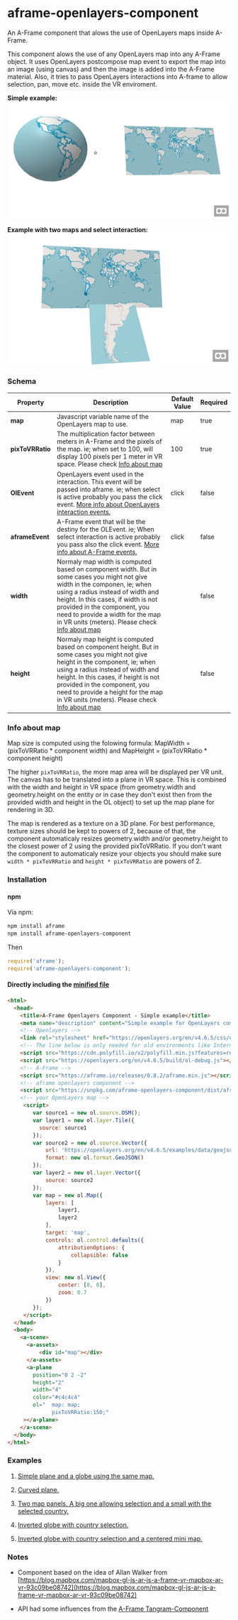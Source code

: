 # aframe-openlayers-component

An A-Frame component that alows the use of OpenLayers maps inside A-Frame.

This component alows the use of any OpenLayers map into any A-Frame object. It uses OpenLayers postcompose map event to export the map into an image (using canvas) and then the image is added into the A-Frame material. Also, it tries to pass OpenLayers interactions into A-frame to allow selection, pan, move etc. inside the VR enviroment.


**Simple example:**
![Example](docs/simple.png)

**Example with two maps and select interaction:**
![Example](docs/select.png)

### Schema

| Property | Description | Default Value | Required |
| -------- | ----------- | ------------- | ---- |
| **map** | Javascript variable name of the OpenLayers map to use. | map | true|
| **pixToVRRatio** | The multiplication factor between meters in A-Frame and the pixels of the map. ie; when set to 100, will display 100 pixels per 1 meter in VR space. Please check [Info about map](#info-about-map) | 100 | true |
| **OlEvent** | OpenLayers event used in the interaction. This event will be passed into aframe. ie; when select is active probably you pass the click event. [More info about OpenLayers interaction events.](https://openlayers.org/en/latest/apidoc/ol.interaction.html) | click | false |
| **aframeEvent** | A-Frame event that will be the destiny for the OLEvent. ie; When select interaction is active probably you pass also the click event. [More info about A-Frame events.](https://aframe.io/docs/0.8.0/introduction/interactions-and-controllers.html#sidebar)  | click | false |
| **width** | Normaly map width is computed based on component width. But in some cases you might not give width in the componen, ie; when using a radius instead of width and height. In this cases, if width is not provided in the component, you need to provide a width for the map in VR units (meters). Please check [Info about map](#info-about-map) |  | false |
| **height** | Normaly map height is computed based on component height. But in some cases you might not give height in the component, ie; when using a radius instead of width and height. In this cases, if height is not provided in the component, you need to provide a height for the map in VR units (meters). Please check [Info about map](#info-about-map)  |  | false |

### Info about map

Map size is computed using the folowing formula: MapWidth = (pixToVRRatio * component width) and MapHeight = (pixToVRRatio * component height) 

The higher `pixToVRRatio`, the more map area will be displayed per VR unit. The canvas has to be translated into a plane in VR space. This is combined with the width and height in VR space (from geometry.width and geometry.height on the entity or in case they don't exist then from the provided width and height in the OL object) to set up the map plane for rendering in 3D.

The map is rendered as a texture on a 3D plane. For best performance, texture sizes should be kept to powers of 2, because of that, the component automaticaly resizes geometry.width and/or geometry.height to the closest power of 2 using the provided pixToVRRatio. If you don't want the component to automaticaly resize your objects you should make sure `width * pixToVRRatio` and `height * pixToVRRatio` are powers of 2.

### Installation


#### npm

Via npm:

```bash
npm install aframe
npm install aframe-openlayers-component
```

Then

```js
require('aframe');
require('aframe-openlayers-component');
```

#### Directly including the [minified file](dist)

```html
<html>
  <head>
    <title>A-Frame Openlayers Component - Simple example</title>
    <meta name="description" content="Simple example for OpenLayers component in a flat panel."></meta>
    <!-- Openlayers -->
    <link rel="stylesheet" href="https://openlayers.org/en/v4.6.5/css/ol.css" type="text/css">
    <!-- The line below is only needed for old environments like Internet Explorer and Android 4.x -->
    <script src="https://cdn.polyfill.io/v2/polyfill.min.js?features=requestAnimationFrame,Element.prototype.classList,URL"></script>
    <script src="https://openlayers.org/en/v4.6.5/build/ol-debug.js"></script>
    <!-- A-Frame -->
    <script src="https://aframe.io/releases/0.8.2/aframe.min.js"></script>
    <!-- aframe openlayers component -->
    <script src="https://unpkg.com/aframe-openlayers-component/dist/aframe-openlayers-component.min.js"></script> 
    <!-- your OpenLayers map -->
     <script>
        var source1 = new ol.source.OSM();
        var layer1 = new ol.layer.Tile({
          source: source1
        });
        var source2 = new ol.source.Vector({
            url: 'https://openlayers.org/en/v4.6.5/examples/data/geojson/countries.geojson',
            format: new ol.format.GeoJSON()
        });
        var layer2 = new ol.layer.Vector({
            source: source2
        });
        var map = new ol.Map({
            layers: [
                layer1,
                layer2
            ],
            target: 'map',
            controls: ol.control.defaults({
                attributionOptions: {
                    collapsible: false
                }
            }),
            view: new ol.View({
                center: [0, 0],
                zoom: 0.7
            })
        });
	 </script>
  </head>
  <body>
    <a-scene>
      <a-assets>
          <div id="map"></div>
      </a-assets>
      <a-plane 
        position="0 2 -2" 
        height="2" 
        width="4" 
        color="#c4c4c4"
        ol="  map: map;
              pixToVRRatio:150;"
     ></a-plane>
    </a-scene>
  </body>
</html>
```

### Examples

1. [Simple plane and a globe using the same map.](https://lcalisto.github.io/aframe-openlayers-component/examples/simple.html)

2. [Curved plane.](https://lcalisto.github.io/aframe-openlayers-component/examples/curvedPlane.html)

3. [Two map panels. A big one allowing selection and a small with the selected country.](https://lcalisto.github.io/aframe-openlayers-component/examples/select.html)

4. [Inverted globe with country selection.](https://lcalisto.github.io/aframe-openlayers-component/examples/inverted.html)

5. [Inverted globe with country selection and a centered mini map.](https://lcalisto.github.io/aframe-openlayers-component/examples/invertedTwoMaps.html)




### Notes

* Component based on the idea of Allan Walker from [https://blog.mapbox.com/mapbox-gl-js-ar-js-a-frame-vr-mapbox-ar-vr-93c09be08742](https://blog.mapbox.com/mapbox-gl-js-ar-js-a-frame-vr-mapbox-ar-vr-93c09be08742)

* API had some influences from the [A-Frame Tangram-Component](https://github.com/mattrei/aframe-tangram-component)
